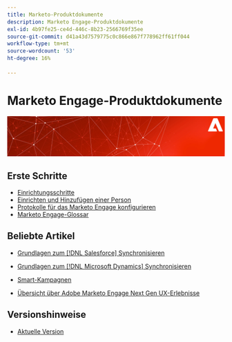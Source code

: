 ```yaml
---
title: Marketo-Produktdokumente
description: Marketo Engage-Produktdokumente
exl-id: 4b97fe25-ce4d-446c-8b23-2566769f35ee
source-git-commit: d41a43d7579775c0c866e867f778962ff61ff044
workflow-type: tm+mt
source-wordcount: '53'
ht-degree: 16%

---
```


# Marketo Engage-Produktdokumente

![](assets/marketo-docs-banner.jpg)

## Erste Schritte

* [Einrichtungsschritte](/help/marketo/getting-started/initial-setup/setup-steps.md)
* [Einrichten und Hinzufügen einer Person](/help/marketo/getting-started/quick-wins/get-set-up-and-add-a-person.md)
* [Protokolle für das Marketo Engage konfigurieren](/help/marketo/getting-started/initial-setup/configure-protocols-for-marketo.md)
* [Marketo Engage-Glossar](/help/marketo/getting-started/things-to-know/marketo-engage-glossary.md)

## Beliebte Artikel

* [Grundlagen zum [!DNL Salesforce] Synchronisieren](/help/marketo/product-docs/crm-sync/salesforce-sync/understanding-the-salesforce-sync.md)

* [Grundlagen zum [!DNL Microsoft Dynamics] Synchronisieren](/help/marketo/product-docs/crm-sync/microsoft-dynamics-sync/understanding-the-microsoft-dynamics-sync.md)

* [Smart-Kampagnen](/help/marketo/product-docs/core-marketo-concepts/smart-campaigns/understanding-smart-campaigns.md)

* [Übersicht über Adobe Marketo Engage Next Gen UX-Erlebnisse](/help/marketo/product-docs/marketo-engage-modern-ux/overview.md)

## Versionshinweise

* [Aktuelle Version](/help/marketo/release-notes/current.md)
